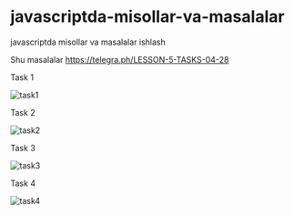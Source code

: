 # javascriptda-misollar-va-masalalar
javascriptda misollar va masalalar ishlash 

Shu masalalar
https://telegra.ph/LESSON-5-TASKS-04-28

Task 1

![task1](https://user-images.githubusercontent.com/100434981/235603758-bc841a95-9053-4d82-aa56-d5f1e563c550.jpg)

Task 2 

![task2](https://user-images.githubusercontent.com/100434981/235603869-cfeee331-5e06-496b-a910-f4b7e4e25004.jpg)

Task 3

![task3](https://user-images.githubusercontent.com/100434981/235603943-fb432433-e538-4847-b948-254681e550eb.jpg)

Task 4

![task4](https://user-images.githubusercontent.com/100434981/235603982-34730e1b-597d-464c-9802-724fc50d1825.jpg)

